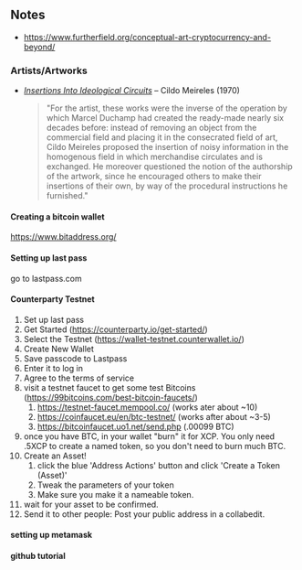 

## Notes
* <a href="https://www.furtherfield.org/conceptual-art-cryptocurrency-and-beyond/" target="blank">https://www.furtherfield.org/conceptual-art-cryptocurrency-and-beyond/</a>

### Artists/Artworks
* <a href="https://www.daros-latinamerica.net/ensayo/cildo-meireles-insertions-ideological-circuits" target="blank"><em>Insertions Into Ideological Circuits</em></a> – Cildo Meireles (1970)
    > "For the artist, these works were the inverse of the operation by which Marcel Duchamp had created the ready-made nearly six decades before: instead of removing an object from the commercial field and placing it in the consecrated field of art, Cildo Meireles proposed the insertion of noisy information in the homogenous field in which merchandise circulates and is exchanged. He moreover questioned the notion of the authorship of the artwork, since he encouraged others to make their insertions of their own, by way of the procedural instructions he furnished."

#### Creating a bitcoin wallet
https://www.bitaddress.org/

#### Setting up last pass
go to lastpass.com

#### Counterparty Testnet
1. Set up last pass
1. Get Started (https://counterparty.io/get-started/)
1. Select the Testnet (https://wallet-testnet.counterwallet.io/)
1. Create New Wallet
1. Save passcode to Lastpass
1. Enter it to log in
1. Agree to the terms of service
1. visit a testnet faucet to get some test Bitcoins (https://99bitcoins.com/best-bitcoin-faucets/)
    1. https://testnet-faucet.mempool.co/ (works ater about ~10)
    1. https://coinfaucet.eu/en/btc-testnet/ (works after about ~3-5)
    1. https://bitcoinfaucet.uo1.net/send.php (.00099 BTC)
1. once you have BTC, in your wallet "burn" it for XCP. You only need .5XCP to create a named token, so you don't need to burn much BTC.
1. Create an Asset!
    1. click the blue 'Address Actions' button and click 'Create a Token (Asset)'
    1. Tweak the parameters of your token
    1. Make sure you make it a nameable token.
1. wait for your asset to be confirmed.
1. Send it to other people: Post your public address in a collabedit.

#### setting up metamask

#### github tutorial





